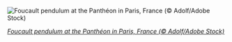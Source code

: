 
![Foucault pendulum at the Panthéon in Paris, France (© Adolf/Adobe Stock)](https://cn.bing.com//th?id=OHR.FoucaultsPendulum_EN-US5851164547_1920x1080.jpg&rf=LaDigue_1920x1080.jpg&pid=hp)

*[Foucault pendulum at the Panthéon in Paris, France (© Adolf/Adobe Stock)](https://www.bing.com/search?q=foucault+pendulum+definition&FORM=hpcapt&filters=HpDate%3a%2220210108_0800%22)*
